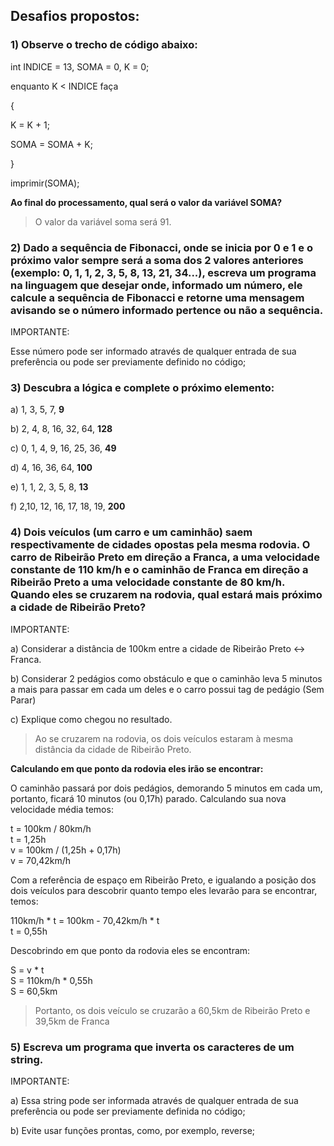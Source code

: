 ## Desafios propostos:

### 1) Observe o trecho de código abaixo:

int INDICE = 13, SOMA = 0, K = 0;

enquanto K < INDICE faça

{

K = K + 1;

SOMA = SOMA + K;

}

imprimir(SOMA);


**Ao final do processamento, qual será o valor da variável SOMA?**
> O valor da variável soma será 91.

  
### 2) Dado a sequência de Fibonacci, onde se inicia por 0 e 1 e o próximo valor sempre será a soma dos 2 valores anteriores (exemplo: 0, 1, 1, 2, 3, 5, 8, 13, 21, 34...), escreva um programa na linguagem que desejar onde, informado um número, ele calcule a sequência de Fibonacci e retorne uma mensagem avisando se o número informado pertence ou não a sequência.

IMPORTANTE:

Esse número pode ser informado através de qualquer entrada de sua preferência ou pode ser previamente definido no código;



### 3) Descubra a lógica e complete o próximo elemento:

a) 1, 3, 5, 7, __9__

b) 2, 4, 8, 16, 32, 64, __128__

c) 0, 1, 4, 9, 16, 25, 36, __49__

d) 4, 16, 36, 64, __100__

e) 1, 1, 2, 3, 5, 8, __13__

f) 2,10, 12, 16, 17, 18, 19, __200__



### 4) Dois veículos (um carro e um caminhão) saem respectivamente de cidades opostas pela mesma rodovia. O carro de Ribeirão Preto em direção a Franca, a uma velocidade constante de 110 km/h e o caminhão de Franca em direção a Ribeirão Preto a uma velocidade constante de 80 km/h. Quando eles se cruzarem na rodovia, qual estará mais próximo a cidade de Ribeirão Preto?

IMPORTANTE:

a) Considerar a distância de 100km entre a cidade de Ribeirão Preto <-> Franca.

b) Considerar 2 pedágios como obstáculo e que o caminhão leva 5 minutos a mais para passar em cada um deles e o carro possui tag de pedágio (Sem Parar)

c) Explique como chegou no resultado.

> Ao se cruzarem na rodovia, os dois veículos estaram à mesma distância da cidade de Ribeirão Preto.

**Calculando em que ponto da rodovia eles irão se encontrar:**

O caminhão passará por dois pedágios, demorando 5 minutos em cada um, portanto, ficará 10 minutos (ou 0,17h) parado. Calculando sua nova velocidade média temos:

t = 100km / 80km/h <br>
t = 1,25h <br>
v = 100km / (1,25h + 0,17h) <br>
v = 70,42km/h <br>

Com a referência de espaço em Ribeirão Preto, e igualando a posição dos dois veículos para descobrir quanto tempo eles levarão para se encontrar, temos:

110km/h * t = 100km - 70,42km/h * t <br>
t = 0,55h <br>

Descobrindo em que ponto da rodovia eles se encontram:

S = v * t <br>
S = 110km/h * 0,55h <br>
S = 60,5km <br>

>Portanto, os dois veículo se cruzarão a 60,5km de Ribeirão Preto e 39,5km de Franca


### 5) Escreva um programa que inverta os caracteres de um string.

IMPORTANTE:

a) Essa string pode ser informada através de qualquer entrada de sua preferência ou pode ser previamente definida no código;

b) Evite usar funções prontas, como, por exemplo, reverse;
